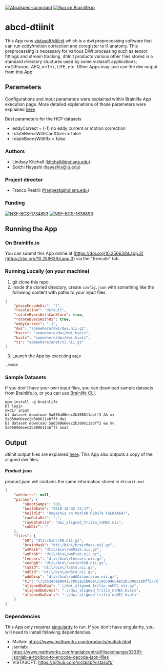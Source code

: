 [![Abcdspec-compliant](https://img.shields.io/badge/ABCD_Spec-v1.1-green.svg)](https://github.com/brain-life/abcd-spec)
[![Run on Brainlife.io](https://img.shields.io/badge/Brainlife-bl.app.3-blue.svg)](https://doi.org/10.25663/bl.app.3)

# abcd-dtiinit
This App runs [vistasoft/dtiInit](https://github.com/vistalab/vistasoft/wiki/DWI-Initialization) which is a dwi preprocessing software that can run eddy/motion correction and coregister to t1 anatomy. This preprocessing is necessary for various DWI processing such as tensor fittings and stream tracking. dtiInit products various other files stored in a standard directory stuctures used by some vistasoft applications; mrDiffusion, AFQ, mrTrix, LiFE, etc. Other Apps may juse use the dwi output from this App.

## Parameters
Configurations and input parameters were explained within Brainlife App execution page. More detailed explanations of those parameters were explained [here](https://github.com/vistalab/vistasoft/blob/master/mrDiffusion/dtiInit/dtiInitParams.m)

Best parameters for the HCP datasets 
* eddyCorrect = (-1) no eddy current or motion correction 
* rotateBvecsWithCanXform = false 
* rotateBvecsWithRx = false

### Authors
- Lindsey Kitchell (kitchell@indiana.edu)
- Soichi Hayashi (hayashis@iu.edu)

### Project director
- Franco Pestilli (franpest@indiana.edu)

### Funding 
[![NSF-BCS-1734853](https://img.shields.io/badge/NSF_BCS-1734853-blue.svg)](https://nsf.gov/awardsearch/showAward?AWD_ID=1734853)
[![NSF-BCS-1636893](https://img.shields.io/badge/NSF_BCS-1636893-blue.svg)](https://nsf.gov/awardsearch/showAward?AWD_ID=1636893)

## Running the App 

### On Brainlife.io

You can submit this App online at [https://doi.org/10.25663/bl.app.3](https://doi.org/10.25663/bl.app.3) via the "Execute" tab.

### Running Locally (on your machine)

1. git clone this repo.
2. Inside the cloned directory, create `config.json` with something like the following content with paths to your input files.

```json
{
    "phaseEncodeDir": "2",
    "resolution": "default",
    "rotateBvecsWithCanXform": true,
    "rotateBvecsWithRx": true,
    "eddyCorrect": "-1",
    "dwi": "somewhere/dwi/dwi.nii.gz",
    "bvecs": "somewhere/dwi/dwi.bvecs",
    "bvals": "somewhere/dwi/dwi.bvals",
    "t1": "somewhere/anat/t1.nii.gz"
}
```

3. Launch the App by executing `main`

```bash
./main
```

### Sample Datasets

If you don't have your own input files, you can download sample datasets from Brainlife.io, or you can use [Brainlife CLI](https://github.com/brain-life/cli).

```
npm install -g brainlife
bl login
mkdir input
bl dataset download 5a050a00eec2b300611abff3 && mv 5a050a00eec2b300611abff3 dwi
bl dataset download 5a050966eec2b300611abff2 && mv 5a050966eec2b300611abff2 anat
```

## Output

dtiInit output files are explained [here](https://github.com/vistalab/vistasoft/wiki/DWI-Initialization#youre-done). This App also outputs a copy of the aligned dwi files.

#### Product.json

product.json will contains the same information stored in `dtiinit.mat`

```json
{
	"adcUnits": null,
	"params": {
		"nBootSamps": 500,
		"buildDate": "2018-10-02 22:47",
		"buildId": "hayashis on Matlab R2017a (GLNXA64)",
		"rawDataDir": ".",
		"rawDataFile": "dwi_aligned_trilin_noMEC.nii",
		"subDir": ""
	},
	"files": {
		"b0": "dti\/bin\/b0.nii.gz",
		"brainMask": "dti\/bin\/brainMask.nii.gz",
		"wmMask": "dti\/bin\/wmMask.nii.gz",
		"wmProb": "dti\/bin\/wmProb.nii.gz",
		"tensors": "dti\/bin\/tensors.nii.gz",
		"vecRgb": "dti\/bin\/vectorRGB.nii.gz",
		"faStd": "dti\/bin\/faStd.nii.gz",
		"mdStd": "dti\/bin\/mdStd.nii.gz",
		"pddDisp": "dti\/bin\/pddDispersion.nii.gz",
		"t1": "\/5bb3ecea8b415c002a21b08e\/5a050966eec2b300611abff2\/t1.nii.gz",
		"alignedDwRaw": ".\/dwi_aligned_trilin_noMEC.nii.gz",
		"alignedDwBvecs": ".\/dwi_aligned_trilin_noMEC.bvecs",
		"alignedDwBvals": ".\/dwi_aligned_trilin_noMEC.bvals"
	}
}

```

### Dependencies

This App only requires [singularity](https://www.sylabs.io/singularity/) to run. If you don't have singularity, you will need to install following dependencies.  

  - Matlab: https://www.mathworks.com/products/matlab.html
  - jsonlab: https://www.mathworks.com/matlabcentral/fileexchange/33381-jsonlab-a-toolbox-to-encode-decode-json-files
  - VISTASOFT: https://github.com/vistalab/vistasoft/
